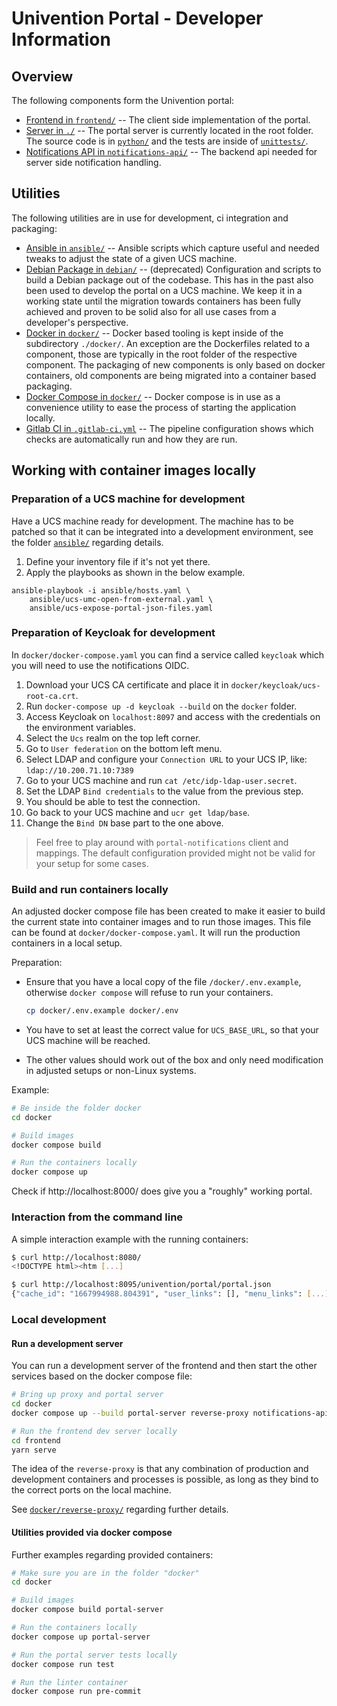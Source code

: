 # Univention Portal - Developer Information

## Overview

The following components form the Univention portal:

- [Frontend in `frontend/`](./frontend/) -- The client side implementation of
  the portal.
- [Server in `./`](./) -- The portal server is currently located in the root
  folder. The source code is in [`python/`](./python/) and the tests are inside
  of [`unittests/`](./unittests/).
- [Notifications API in `notifications-api/`](./notifications-api/) -- The
  backend api needed for server side notification handling.

## Utilities

The following utilities are in use for development, ci integration and
packaging:

- [Ansible in `ansible/`](./ansible/) -- Ansible scripts which capture useful
  and needed tweaks to adjust the state of a given UCS machine.
- [Debian Package in `debian/`](./debian/) -- (deprecated) Configuration and
  scripts to build a Debian package out of the codebase. This has in the past
  also been used to develop the portal on a UCS machine. We keep it in a working
  state until the migration towards containers has been fully achieved and
  proven to be solid also for all use cases from a developer's perspective.
- [Docker in `docker/`](./docker) -- Docker based tooling is kept inside of the
  subdirectory `./docker/`. An exception are the Dockerfiles related to a
  component, those are typically in the root folder of the respective component.
  The packaging of new components is only based on docker containers, old
  components are being migrated into a container based packaging.
- [Docker Compose in `docker/`](./docker) -- Docker compose is in use as a
  convenience utility to ease the process of starting the application locally.
- [Gitlab CI in `.gitlab-ci.yml`](./.gitlab-ci.yml) -- The pipeline
  configuration shows which checks are automatically run and how they are run.

## Working with container images locally

### Preparation of a UCS machine for development

Have a UCS machine ready for development. The machine has to be patched so that
it can be integrated into a development environment, see the folder
[`ansible/`](./ansible/) regarding details.

1. Define your inventory file if it's not yet there.
2. Apply the playbooks as shown in the below example.

```shell
ansible-playbook -i ansible/hosts.yaml \
    ansible/ucs-umc-open-from-external.yaml \
    ansible/ucs-expose-portal-json-files.yaml
```

### Preparation of Keycloak for development

In `docker/docker-compose.yaml` you can find a service called `keycloak` which
you will need to use the notifications OIDC.

1. Download your UCS CA certificate and place it in `docker/keycloak/ucs-root-ca.crt`.
2. Run `docker-compose up -d keycloak --build` on the `docker` folder.
3. Access Keycloak on `localhost:8097` and access with the credentials on the environment variables.
4. Select the `Ucs` realm on the top left corner.
5. Go to `User federation` on the bottom left menu.
6. Select LDAP and configure your `Connection URL` to your UCS IP, like: `ldap://10.200.71.10:7389`
7. Go to your UCS machine and run `cat /etc/idp-ldap-user.secret`.
8. Set the LDAP `Bind credentials` to the value from the previous step.
9. You should be able to test the connection.
10. Go back to your UCS machine and `ucr get ldap/base`.
11. Change the `Bind DN` base part to the one above.

> Feel free to play around with `portal-notifications` client and mappings.
> The default configuration provided might not be valid for your setup for some cases.

### Build and run containers locally

An adjusted docker compose file has been created to make it easier to build the
current state into container images and to run those images. This file can be
found at `docker/docker-compose.yaml`. It will run the production containers in
a local setup.

Preparation:

- Ensure that you have a local copy of the file `/docker/.env.example`, otherwise
  `docker compose` will refuse to run your containers.

  ```sh
  cp docker/.env.example docker/.env
  ```

- You have to set at least the correct value for `UCS_BASE_URL`, so that your
  UCS machine will be reached.

- The other values should work out of the box and only need modification in
  adjusted setups or non-Linux systems.

Example:

```sh
# Be inside the folder docker
cd docker

# Build images
docker compose build

# Run the containers locally
docker compose up
```

Check if http://localhost:8000/ does give you a "roughly" working portal.

### Interaction from the command line

A simple interaction example with the running containers:

```sh
$ curl http://localhost:8080/
<!DOCTYPE html><htm [...]

$ curl http://localhost:8095/univention/portal/portal.json
{"cache_id": "1667994988.804391", "user_links": [], "menu_links": [...]
```

### Local development

#### Run a development server

You can run a development server of the frontend and then start the other
services based on the docker compose file:

```sh
# Bring up proxy and portal server
cd docker
docker compose up --build portal-server reverse-proxy notifications-api

# Run the frontend dev server locally
cd frontend
yarn serve
```

The idea of the `reverse-proxy` is that any combination of production and
development containers and processes is possible, as long as they bind to the
correct ports on the local machine.

See [`docker/reverse-proxy/`](./docker/reverse-proxy/) regarding further
details.

#### Utilities provided via docker compose

Further examples regarding provided containers:

```sh
# Make sure you are in the folder "docker"
cd docker

# Build images
docker compose build portal-server

# Run the containers locally
docker compose up portal-server

# Run the portal server tests locally
docker compose run test

# Run the linter container
docker compose run pre-commit
```

